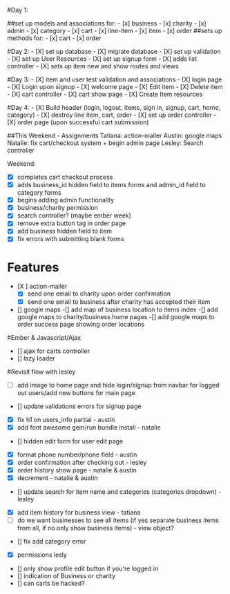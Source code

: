 #Day 1:

##set up models and associations for:
	- [x] business
	- [x] charity
	- [x] admin
	- [x] category
	- [x] cart
	- [x] line-item
	- [x] item
	- [x] order
##sets up methods for:
	- [x] cart
	- [x] order

#Day 2:
	- [X] set up database
	- [X] migrate database
	- [X] set up validation
	- [X] set up User Resources
	- [X] set up signup form
	- [X] adds list controller
	- [X] sets up item new and show routes and views

#Day 3:
	- [X] item and user test validation and associations
	- [X] login page
	- [X] Login upon signup
	- [X] welcome page
	- [X] Edit item
	- [X] Delete item
	- [X] cart controller
	- [X] cart show page
	- [X] Create Item resources

#Day 4:
	- [X] Build header (login, logout, items, sign in, signup, cart, home, category)
	- [X] destroy line item, cart, order
	- [X] set up order controller
	- [X] order page (upon successful cart submission)


##This Weekend - Assignments
Tatiana: action-mailer
Austin: google maps
Natalie: fix cart/checkout system + begin admin page
Lesley: Search controller

Weekend:
- [X] completes cart checkout process
- [X] adds business_id hidden field to items forms and admin_id field to category forms
- [X] begins adding admin functionality
- [X] business/charity permission
- [X] search controller? (maybe ember week)
- [X] remove extra button tag in order page
- [X] add business hidden field to item
- [X] fix errors with submitting blank forms

# Features
- [X ] action-mailer
	- [X] send one email to charity upon order confirmation
	- [X] send one email to business after charity has accepted their item
- [] google maps
	-[] add map of business location to items index
	-[] add google maps to charity/business home pages
	-[] add google maps to order success page showing order locations

#Ember & Javascript/Ajax
- [] ajax for carts controller
- [] lazy loader

#Revisit flow with lesley
- [ ] add image to home page and hide login/signup from navbar for logged out users/add new buttons for main page
- [] update validations errors for signup page
- [X] fix h1 on users_info partial - austin
- [X] add font awesome gem/run bundle install - natalie
- [] hidden edit form for user edit page
- [X] format phone number/phone field - austin
- [X] order confirmation after checking out - lesley
- [X] order history show page - natalie & austin
- [X] decrement - natalie & austin
- [] update search for item name and categories (categories dropdown) - lesley
- [X] add item history for business view - tatiana
- [ ] do we want businesses to see all items (if yes separate business items from all, if no only show business items) - view object?
- [] fix add category error
- [X] permissions lesly
- [] only show profile edit button if you're logged in
- [] indication of Business or charity
- [] can carts be hacked?
